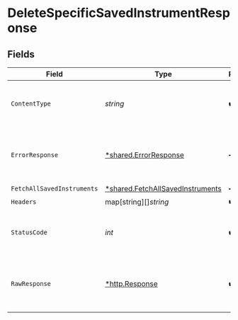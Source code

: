 # DeleteSpecificSavedInstrumentResponse


## Fields

| Field                                                                                      | Type                                                                                       | Required                                                                                   | Description                                                                                |
| ------------------------------------------------------------------------------------------ | ------------------------------------------------------------------------------------------ | ------------------------------------------------------------------------------------------ | ------------------------------------------------------------------------------------------ |
| `ContentType`                                                                              | *string*                                                                                   | :heavy_check_mark:                                                                         | HTTP response content type for this operation                                              |
| `ErrorResponse`                                                                            | [*shared.ErrorResponse](../../../pkg/models/shared/errorresponse.md)                       | :heavy_minus_sign:                                                                         | Any bad or invalid request will lead to following error object                             |
| `FetchAllSavedInstruments`                                                                 | [*shared.FetchAllSavedInstruments](../../../pkg/models/shared/fetchallsavedinstruments.md) | :heavy_minus_sign:                                                                         | OK                                                                                         |
| `Headers`                                                                                  | map[string][]*string*                                                                      | :heavy_check_mark:                                                                         | N/A                                                                                        |
| `StatusCode`                                                                               | *int*                                                                                      | :heavy_check_mark:                                                                         | HTTP response status code for this operation                                               |
| `RawResponse`                                                                              | [*http.Response](https://pkg.go.dev/net/http#Response)                                     | :heavy_check_mark:                                                                         | Raw HTTP response; suitable for custom response parsing                                    |